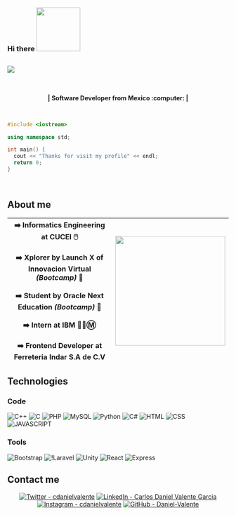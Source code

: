 

### Hi there <img src="https://c.tenor.com/4P02Cdfd26MAAAAi/baby-yoda-so-cute.gif" width="100px"> 

<h2> 
  <img align="center" src="https://readme-typing-svg.herokuapp.com?font=Arial+Black&size=30&duration=5500&color=82F7D3&center=true&vCenter=true&width=600&lines=I'm+Carlos+Daniel+Valente+Garcia"/>
</h2>

<br>

<p align="center">
  <b> | Software Developer from Mexico :computer: | </b> 
</p>

<br>

``` c++
#include <iostream>

using namespace std;

int main() {
  cout << "Thanks for visit my profile" << endl;
  return 0;
}
```

<br>

## About me

| :arrow_right: Informatics Engineering at CUCEI :computer_mouse: <br><br> :arrow_right: Xplorer by Launch X of Innovacion Virtual  <b><em>(Bootcamp)</em></b> :rocket: <br><br> :arrow_right: Student by Oracle Next Education <b><em>(Bootcamp)</em></b> :game_die:  <br><br> :arrow_right: Intern at IBM 👀🐝Ⓜ️ <br><br> :arrow_right: Frontend Developer at Ferreteria Indar S.A de C.V  | <img src="https://octodex.github.com/images/daftpunktocat-guy.gif" width="250"> |
| ---            | :--        |

## Technologies
### Code  
![C++](	https://img.shields.io/badge/C%2B%2B-00599C?style=for-the-badge&logo=c%2B%2B&logoColor=white) 
![C](https://img.shields.io/badge/C-00599C?style=for-the-badge&logo=c&logoColor=white)
![PHP](https://img.shields.io/badge/PHP-777BB4?style=for-the-badge&logo=php&logoColor=white) 
![MySQL](https://img.shields.io/badge/MySQL-00000F?style=for-the-badge&logo=mysql&logoColor=white)
![Python](https://img.shields.io/badge/Python-3776AB?style=for-the-badge&logo=python&logoColor=white) 
![C#](https://img.shields.io/badge/C%23-239120?style=for-the-badge&logo=c-sharp&logoColor=white)
![HTML](https://img.shields.io/badge/HTML5-E34F26?style=for-the-badge&logo=html5&logoColor=white)
![CSS](https://img.shields.io/badge/CSS3-1572B6?style=for-the-badge&logo=css3&logoColor=white) 
![JAVASCRIPT](https://img.shields.io/badge/javascript-black?style=for-the-badge&logo=javascript) 

### Tools
![Bootstrap](https://img.shields.io/badge/Bootstrap-563D7C?style=for-the-badge&logo=bootstrap&logoColor=white)
![!Laravel](https://img.shields.io/badge/Laravel-FF2D20?style=for-the-badge&logo=laravel&logoColor=white)
![Unity](https://img.shields.io/badge/Unity-100000?style=for-the-badge&logo=unity&logoColor=white)
![React](https://img.shields.io/badge/react-blue?style=for-the-badge&logo=react)
![Express](https://img.shields.io/badge/express-black?style=for-the-badge&logo=express)



## Contact me
<p align="center">
  <a href="https://twitter.com/cdanielvalente"><img src="https://img.shields.io/badge/Twitter-cdanielvalente-00acee?logo=Twitter" alt="Twitter - cdanielvalente"></a>
  <a href="https://www.linkedin.com/in/carlos-daniel-valente-garcia/"><img src="https://img.shields.io/badge/LinkedIn-Carlos_Daniel_Valente_Garcia-0e76a8?logo=LinkedIn&logoColor=0e76a8" alt="LinkedIn - Carlos Daniel Valente Garcia"></a>
  <a href="https://www.instagram.com/cdanvalente/"><img src="https://img.shields.io/badge/Instagram-cdanielvalente-C13584?logo=Instagram" alt="Instagram - cdanielvalente"></a>
  <a href="https://github.com/Daniel-Valente/"><img src="https://img.shields.io/badge/GitHub-Daniel--Valente-808080?logo=GitHub" alt="GitHub - Daniel-Valente"></a>
</p>
